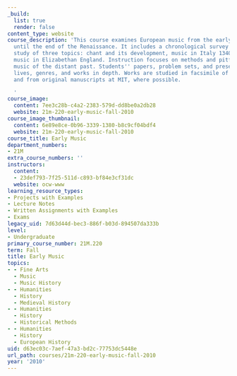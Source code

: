```yaml
---
_build:
  list: true
  render: false
content_type: website
course_description: 'This course examines European music from the early Middle Ages
  until the end of the Renaissance. It includes a chronological survey and intensive
  study of three topics: chant and its development, music in Italy 1340-1420, and
  music in Elizabethan England. Instruction focuses on methods and pitfalls in studying
  music of the distant past. Students'' papers, problem sets, and presentations explore
  lives, genres, and works in depth. Works are studied in facsimile of original notation,
  and from original manuscripts at MIT, where possible.

  '
course_image:
  content: 7ee3c28b-c4a2-2383-579d-dd8be0a2db28
  website: 21m-220-early-music-fall-2010
course_image_thumbnail:
  content: 6e89e8ce-0b96-3339-1380-b8c9cf04bdf4
  website: 21m-220-early-music-fall-2010
course_title: Early Music
department_numbers:
- 21M
extra_course_numbers: ''
instructors:
  content:
  - 23def793-7f25-511d-c893-bf84e3cf31dc
  website: ocw-www
learning_resource_types:
- Projects with Examples
- Lecture Notes
- Written Assignments with Examples
- Exams
legacy_uid: 7d63d44d-bec3-886f-b03d-894507da333b
level:
- Undergraduate
primary_course_number: 21M.220
term: Fall
title: Early Music
topics:
- - Fine Arts
  - Music
  - Music History
- - Humanities
  - History
  - Medieval History
- - Humanities
  - History
  - Historical Methods
- - Humanities
  - History
  - European History
uid: d63ec03c-7aef-47a3-bd2c-77753dc5448e
url_path: courses/21m-220-early-music-fall-2010
year: '2010'
---
```

